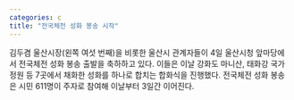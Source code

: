 ```yaml
---
categories: c
title: "전국체전 성화 봉송 시작"
---
```

  김두겸 울산시장(왼쪽 여섯 번째)을 비롯한 울산시 관계자들이 4일 울산시청 앞마당에서 전국체전 성화 봉송 출발을 축하하고 있다. 이들은 이날 강화도 마니산, 태화강 국가정원 등 7곳에서 채화한 성화를 하나로 합치는 합화식을 진행했다. 전국체전 성화 봉송은 시민 611명이 주자로 참여해 이날부터 3일간 이어진다.